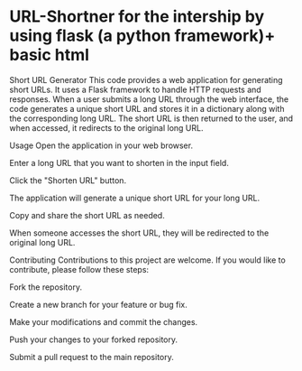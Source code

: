 # URL-Shortner for the intership by using flask (a python framework)+ basic html


Short URL Generator
This code provides a web application for generating short URLs. It uses a Flask framework to handle HTTP requests and responses. When a user submits a long URL through the web interface, the code generates a unique short URL and stores it in a dictionary along with the corresponding long URL. The short URL is then returned to the user, and when accessed, it redirects to the original long URL.



Usage
Open the application in your web browser.

Enter a long URL that you want to shorten in the input field.

Click the "Shorten URL" button.

The application will generate a unique short URL for your long URL.

Copy and share the short URL as needed.

When someone accesses the short URL, they will be redirected to the original long URL.

Contributing
Contributions to this project are welcome. If you would like to contribute, please follow these steps:

Fork the repository.

Create a new branch for your feature or bug fix.

Make your modifications and commit the changes.

Push your changes to your forked repository.

Submit a pull request to the main repository.
